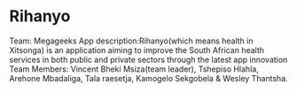 # Rihanyo
Team: Megageeks
App description:Rihanyo(which means health in Xitsonga) is an application aiming to improve the South African health services in both public and private sectors 
through the latest app innovation 
Team Members: Vincent Bheki Msiza(team leader), Tshepiso Hlahla, Arehone Mbadaliga, Tala raesetja, Kamogelo Sekgobela & Wesley Thantsha.
